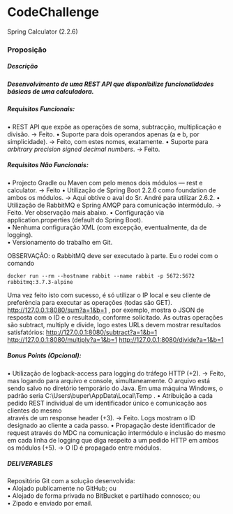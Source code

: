 # CodeChallenge
Spring Calculator (2.2.6)

### Proposição

##### Descrição  

##### Desenvolvimento de uma REST API que disponibilize funcionalidades básicas de uma calculadora.  

##### Requisitos Funcionais:  

• REST API que expõe as operações de soma, subtracção, multiplicação e divisão.  -> Feito.
• Suporte para dois operandos apenas (a e b, por simplicidade).  -> Feito, com estes nomes, exatamente.
• Suporte para *arbitrary precision signed decimal numbers*.  -> Feito. 

##### Requisitos Não Funcionais:  

• Projecto Gradle ou Maven com pelo menos dois módulos — rest e calculator.  -> Feito
• Utilização de Spring Boot 2.2.6 como foundation de ambos os módulos.  -> Aqui obtive o aval do Sr. André para utilizar 2.6.2.
• Utilização de RabbitMQ e Spring AMQP para comunicação intermódulo.  -> Feito. Ver observação mais abaixo.
• Configuração via application.properties (default do Spring Boot).  
• Nenhuma configuração XML (com excepção, eventualmente, da de logging).  
• Versionamento do trabalho em Git.  

OBSERVAÇÃO: o RabbitMQ deve ser executado à parte. Eu o rodei com o comando
```
docker run --rm --hostname rabbit --name rabbit -p 5672:5672 rabbitmq:3.7.3-alpine
```
Uma vez feito isto com sucesso, é só utilizar o IP local e seu cliente de preferência para executar as operações (todas são GET).
http://127.0.0.1:8080/sum?a=1&b=1 , por exemplo, mostra o JSON de resposta com o ID e o resultado, conforme solicitado.
As outras operações são subtract, multiply e divide, logo estes URLs devem mostrar resultados satisfatórios:
http://127.0.0.1:8080/subtract?a=1&b=1 
http://127.0.0.1:8080/multiply?a=1&b=1 
http://127.0.0.1:8080/divide?a=1&b=1 

##### Bonus Points (Opcional):  

• Utilização de logback-access para logging do tráfego HTTP (+2).  -> Feito, mas logando para arquivo e console, simultaneamente. O arquivo está sendo salvo no diretório temporário do Java. Em uma máquina Windows, o padrão seria C:\Users\buper\AppData\Local\Temp .
• Atribuição a cada pedido REST individual de um identificador único e comunicação aos clientes do mesmo  
através de um response header (+3).  -> Feito. Logs mostram o ID designado ao cliente a cada passo.
• Propagação deste identificador de request através do MDC na comunicação intermódulo e inclusão do
mesmo em cada linha de logging que diga respeito a um pedido HTTP em ambos os módulos (+5).  -> O ID é propagado entre módulos.

##### DELIVERABLES  

Repositório Git com a solução desenvolvida:  
• Alojado publicamente no GitHub; ou  
• Alojado de forma privada no BitBucket e partilhado connosco; ou  
• Zipado e enviado por email.
